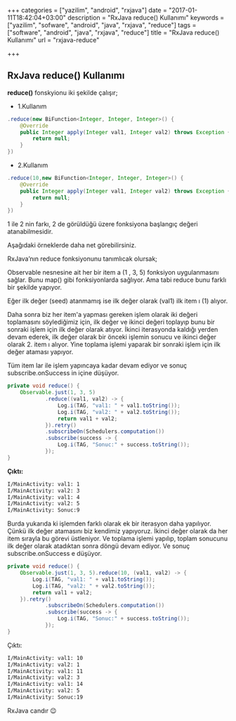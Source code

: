 +++
categories = ["yazilim", "android", "rxjava"]
date = "2017-01-11T18:42:04+03:00"
description = "RxJava reduce() Kullanımı"
keywords = ["yazilim", "sofware", "android", "java", "rxjava", "reduce"]
tags = ["software", "android", "java", "rxjava", "reduce"]
title = "RxJava reduce() Kullanımı"
url = "rxjava-reduce"

+++

## RxJava reduce() Kullanımı

**reduce()** fonskyionu iki şekilde çalışır;

- 1.Kullanım

```java
.reduce(new BiFunction<Integer, Integer, Integer>() {
    @Override
    public Integer apply(Integer val1, Integer val2) throws Exception {
        return null;
    }
})
```

- 2.Kullanım

```java
.reduce(10,new BiFunction<Integer, Integer, Integer>() {
    @Override
    public Integer apply(Integer val1, Integer val2) throws Exception {
        return null;
    }
})
```

1 ile 2 nin farkı, 2 de görüldüğü üzere fonksiyona başlangıç değeri atanabilmesidir.

Aşağıdaki örneklerde daha net görebilirsiniz.

RxJava’nın reduce fonksiyonunu tanımlıcak olursak;

Observable nesnesine ait her bir item a (1 , 3, 5) fonksiyon uygulanmasını sağlar. Bunu map() gibi fonksiyonlarda sağlıyor. Ama tabi reduce bunu farklı bir şekilde yapıyor.

Eğer ilk değer (seed) atanmamış ise ilk değer olarak (val1) ilk item ı (1) alıyor.

Daha sonra biz her item'a yapması gereken işlem olarak iki değeri toplamasını söylediğimiz için, ilk değer ve ikinci değeri toplayıp bunu bir sonraki işlem için ilk değer olarak atıyor. İkinci iterasyonda kaldığı yerden devam ederek, ilk değer olarak bir önceki işlemin sonucu ve ikinci değer olarak 2. item ı alıyor. Yine toplama işlemi yaparak bir sonraki işlem için ilk değer ataması yapıyor.

Tüm item lar ile işlem yapıncaya kadar devam ediyor ve sonuç subscribe.onSuccess in içine düşüyor.

```java
private void reduce() {
    Observable.just(1, 3, 5)
            .reduce((val1, val2) -> {
                Log.i(TAG, "val1: " + val1.toString());
                Log.i(TAG, "val2: " + val2.toString());
                return val1 + val2;
            }).retry()
            .subscribeOn(Schedulers.computation())
            .subscribe(success -> {
                Log.i(TAG, "Sonuc:" + success.toString());
            });
}
```

**Çıktı:**

```bash
I/MainActivity: val1: 1
I/MainActivity: val2: 3
I/MainActivity: val1: 4
I/MainActivity: val2: 5
I/MainActivity: Sonuc:9
```

Burda yukarıda ki işlemden farklı olarak ek bir iterasyon daha yapılıyor. Çünkü ilk değer atamasını biz kendimiz yapıyoruz. İkinci değer olarak da her item sırayla bu görevi üstleniyor. Ve toplama işlemi yapılıp, toplam sonucunu ilk değer olarak atadıktan sonra döngü devam ediyor. Ve sonuç subscribe.onSuccess e düşüyor.

```java
private void reduce() {
    Observable.just(1, 3, 5).reduce(10, (val1, val2) -> {
        Log.i(TAG, "val1: " + val1.toString());
        Log.i(TAG, "val2: " + val2.toString());
        return val1 + val2;
    }).retry()
            .subscribeOn(Schedulers.computation())
            .subscribe(success -> {
                Log.i(TAG, "Sonuc:" + success.toString());
            });
}
```

Çıktı:

```bash
I/MainActivity: val1: 10
I/MainActivity: val2: 1
I/MainActivity: val1: 11
I/MainActivity: val2: 3
I/MainActivity: val1: 14
I/MainActivity: val2: 5
I/MainActivity: Sonuc:19
```

RxJava candır 😉
